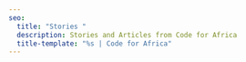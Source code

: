 ```yaml
---
seo:
  title: "Stories "
  description: Stories and Articles from Code for Africa
  title-template: "%s | Code for Africa"
---
```

